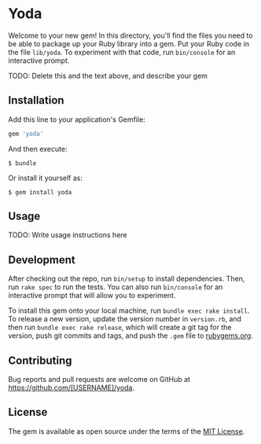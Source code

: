 # Yoda

Welcome to your new gem! In this directory, you'll find the files you need to be able to package up your Ruby library into a gem. Put your Ruby code in the file `lib/yoda`. To experiment with that code, run `bin/console` for an interactive prompt.

TODO: Delete this and the text above, and describe your gem

## Installation

Add this line to your application's Gemfile:

```ruby
gem 'yoda'
```

And then execute:

    $ bundle

Or install it yourself as:

    $ gem install yoda

## Usage

TODO: Write usage instructions here

## Development

After checking out the repo, run `bin/setup` to install dependencies. Then, run `rake spec` to run the tests. You can also run `bin/console` for an interactive prompt that will allow you to experiment.

To install this gem onto your local machine, run `bundle exec rake install`. To release a new version, update the version number in `version.rb`, and then run `bundle exec rake release`, which will create a git tag for the version, push git commits and tags, and push the `.gem` file to [rubygems.org](https://rubygems.org).

## Contributing

Bug reports and pull requests are welcome on GitHub at https://github.com/[USERNAME]/yoda.

## License

The gem is available as open source under the terms of the [MIT License](https://opensource.org/licenses/MIT).
